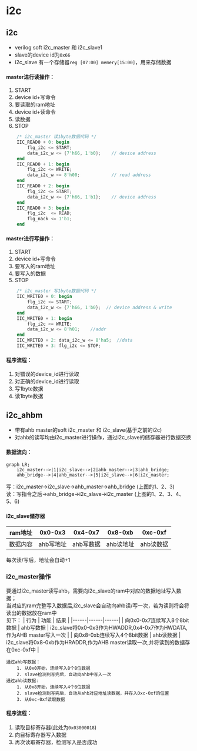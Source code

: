 # i2c
## i2c
* verilog soft i2c_master 和 i2c_slave1  
* slave的device id为`0x66`  
* i2c_slave 有一个存储器`reg [07:00] memery[15:00]`，用来存储数据
#### master进行读操作：  
  1. START
  2. device id+写命令  
  3. 要读取的ram地址
  4. device id+读命令
  5. 读数据
  6. STOP
```verilog
    /* i2c_master 读1byte数据代码 */
    IIC_READ0 + 0: begin
        flg_i2c <= START;
        data_i2c_w <= {7'h66, 1'b0};    // device address
    end
    IIC_READ0 + 1: begin
        flg_i2c <= WRITE;
        data_i2c_w <= 8'h00;            // read address
    end
    IIC_READ0 + 2: begin
        flg_i2c <= START;
        data_i2c_w <= {7'h66, 1'b1};    // device address
    end
    IIC_READ0 + 3: begin
        flg_i2c  <= READ;
        flg_nack <= 1'b1;
    end
```
#### master进行写操作：  
  1. START
  2. device id+写命令
  3. 要写入的ram地址
  4. 要写入的数据
  5. STOP
```verilog
    /* i2c_master 写1byte数据代码 */
    IIC_WRITE0 + 0: begin
        flg_i2c <= START;
        data_i2c_w <= {7'h66, 1'b0};  // device address & write
    end
    IIC_WRITE0 + 1: begin
        flg_i2c <= WRITE;
        data_i2c_w <= 8'h01;    //addr
    end
    IIC_WRITE0 + 2: data_i2c_w <= 8'ha5;  //data
    IIC_WRITE0 + 3: flg_i2c <= STOP;
```

#### 程序流程：
1. 对错误的device_id进行读取
2. 对正确的device_id进行读取
3. 写1byte数据
4. 读1byte数据
## i2c_ahbm  
* 带有ahb master的soft i2c_master 和 i2c_slave(基于之前的i2c)
* 对ahb的读写均由i2c_master进行操作，通过i2c_slave的储存器进行数据交换

#### 数据流向：  
```mermaid
graph LR;
    i2c_master-->|1|i2c_slave-->|2|ahb_master-->|3|ahb_bridge;
    ahb_bridge-->|4|ahb_master-->|5|i2c_slave-->|6|i2c_master;
```
写：i2c_master->i2c_slave->ahb_master->ahb_bridge (上图的1、2、3)  
读：写指令之后->ahb_bridge->i2c_slave->i2c_master  (上图的1、2、3、4、5、6)

#### i2c_slave储存器  
| ram地址  | 0x0-0x3 | 0x4-0x7 | 0x8-0xb | 0xc-0xf |
|------|------|------|------|------|
| 数据内容 | ahb写地址 | ahb写数据 | ahb读地址 | ahb读数据 |  
  
每次读/写后，地址会自动+1
### i2c_master操作  
要通过i2c_master读写ahb，需要向i2c_slave的ram中对应的数据地址写入数据；  
当对应的ram完整写入数据后,i2c_slave会自动向ahb读/写一次，若为读则将会将读出的数据放在ram中  
见下：
| 行为  | 功能 | 结果 |
|------|------|------|
| 向0x0-0x7连续写入8个8bit数据 | ahb写数据 | i2c_slave将0x0-0x3作为HWADDR,0x4-0x7作为HWDATA,作为AHB master写入一次 | 
| 向0x8-0xb连续写入4个8bit数据 | ahb读数据 | i2c_slave将0x8-0xb作为HRADDR,作为AHB master读取一次,并将读到的数据存在0xc-0xf中 | 
```
通过ahb写数据：
    1. 从0x0开始，连续写入8个8位数据
    2. slave检测到写完后，自动向ahb中写入一次  
通过ahb读数据:
    1. 从0x8开始，连续写入4个8位数据
    2. slave检测到写完后，自动从ahb对应地址读数据，并存入0xc-0xf的位置
    3. 从0xc-0xf读取数据
 ```
#### 程序流程：
1. 读取目标寄存器(此处为`0x03000018`)
2. 向目标寄存器写入数据
3. 再次读取寄存器，检测写入是否成功
